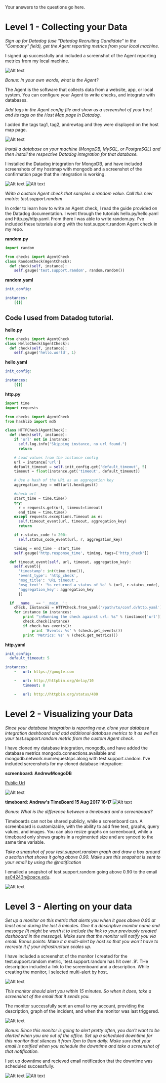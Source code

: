 Your answers to the questions go here.

# Level 1 - Collecting your Data

*Sign up for Datadog (use "Datadog Recruiting Candidate" in the "Company" field), get the Agent reporting metrics from your local machine.*

I signed up successfully and included a screenshot of the Agent reporting metrics from my local machine.

![Alt text](/screenshots/level1_agent_rep_metrics.png?raw=true)

*Bonus: In your own words, what is the Agent?*

The Agent is the software that collects data from a website, app, or local system. You can configure your Agent to write checks, and integrate with databases.

*Add tags in the Agent config file and show us a screenshot of your host and its tags on the Host Map page in Datadog.*

I added the tags tag1, tag2, andrewtag and they were displayed on the host map page.

![Alt text](/screenshots/level1_host_map_page.png?raw=true)

*Install a database on your machine (MongoDB, MySQL, or PostgreSQL) and then install the respective Datadog integration for that database.*

I installed the Datadog integration for MongoDB, and have included screenshots of my hostmap with mongodb and a screenshot of the confirmation page that the integration is working.

![Alt text](/screenshots/level1_mongo_hostmap.png?raw=true)
![Alt text](/screenshots/level1_mongo_confirmation.png?raw=true)

*Write a custom Agent check that samples a random value. Call this new metric: test.support.random*

In order to learn how to write an Agent check, I read the guide provided on the Datadog documentation. I went through the tutorials hello.py/hello.yaml and http.py/http.yaml. From there I was able to write random.py. I've included these tutorials along with the test.support.random Agent check in my repo.

  **random.py**
  ```python
  import random

  from checks import AgentCheck
  class RandomCheck(AgentCheck):
    def check(self, instance):
      self.gauge('test.support.random', random.random())
  ```

  **random.yaml**
  ```YAML
  init_config:

  instances:
      [{}]
  ```

  ## Code I used from Datadog tutorial.

  **hello.py**
  ```python
  from checks import AgentCheck
  class HelloCheck(AgentCheck):
    def check(self, instance):
      self.gauge('hello.world', 1)
  ```

  **hello.yaml**
  ```YAML
  init_config:

  instances:
      [{}]
  ```

  **http.py**
  ```python
  import time
  import requests

  from checks import AgentCheck
  from hashlib import md5

  class HTTPCheck(AgentCheck):
    def check(self, instance):
      if 'url' not in instance:
        self.log.info("Skipping instance, no url found.")
        return

      # Load values from the instance config
      url = instance['url']
      default_timeout = self.init_config.get('default_timeout', 5)
      timeout = float(instance.get('timeout', default_timeout))

      # Use a hash of the URL as an aggregation key
      aggregation_key = md5(url).hexdigest()

      #check url
      start_time = time.time()
      try:
        r = requests.get(url, timeout=timeout)
        end_time = time.time()
      except requests.exceptions.Timeout as e:
        self.timeout_event(url, timeout, aggregation_key)
        return

      if r.status_code != 200:
        self.status_code_event(url, r, aggregation_key)

      timing = end_time - start_time
      self.gauge('http.response_time', timing, tags=['http_check'])

    def timeout_event(self, url, timeout, aggregation_key):
      self.event({
        'timestamp': int(time.time()),
        'event_type': 'http_check',
        'msg_title': 'URL timeout',
        'msg_text': '%s returned a status of %s' % (url, r.status_code),
        'aggregation_key': aggregation_key
        })

    if __name__ == '__main__':
      check, instances = HTTPCheck.from_yaml('/path/to/conf.d/http.yaml')
      for instance in instances:
          print "\nRunning the check against url: %s" % (instance['url'])
          check.check(instance)
          if check.has_events():
              print 'Events: %s' % (check.get_events())
          print 'Metrics: %s' % (check.get_metrics())
  ```

  **http.yaml**
  ```YAML
  init_config:
    default_timeout: 5

  instances:
      -   url: https://google.com

      -   url: http://httpbin.org/delay/10
          timeout: 8

      -   url: http://httpbin.org/status/400
  ```

# Level 2 - Visualizing your Data

*Since your database integration is reporting now, clone your database integration dashboard and add additional database metrics to it as well as your test.support.random metric from the custom Agent check.*

I have cloned my database integration, mongodb, and have added the database metrics mongodb.connections.available and mongodb.network.numrequestsps along with test.support.random. I've included screenshots for my cloned database integration:

**screenboard: AndrewMongoDB**

[Public Url](https://p.datadoghq.com/sb/bc9b95d7a-c54fd9b176)

![Alt text](/screenshots/level2_mongo_screenboard.png?raw=true) 

**timeboard:  Andrew's TimeBoard 15 Aug 2017 16:17**
![Alt text](/screenshots/level2_mongo_timeboard.png?raw=true)

*Bonus: What is the difference between a timeboard and a screenboard?*

Timeboards can not be shared publicly, while a screenboard can. A screenboard is customizable, with the ability to add free text, graphs, query values, and images. You can also resize graphs on screenboard, while a timeboard only shows graphs in a regimented size and are synced to the same time variable.

*Take a snapshot of your test.support.random graph and draw a box around a section that shows it going above 0.90. Make sure this snapshot is sent to your email by using the @notification*

I emailed a snapshot of test.support.random going above 0.90 to the email as04243n@pace.edu. 

![Alt text](/screenshots/level2_snapshot_notification_email.png?raw=true)


# Level 3 - Alerting on your data

*Set up a monitor on this metric that alerts you when it goes above 0.90 at least once during the last 5 minutes. Give it a descriptive monitor name and message (it might be worth it to include the link to your previously created dashboard in the message). Make sure that the monitor will notify you via email.*
*Bonus points: Make it a multi-alert by host so that you won't have to recreate it if your infrastructure scales up.*
  
I have included a screenshot of the monitor I created for the test.support.random metric, 'test.support.random has hit over .9'. THe description included a link to the screenboard and a description. While creating the monitor, I selected multi-alert by host.

![Alt text](/screenshots/level3_test_monitor.png?raw=true)
  
*This monitor should alert you within 15 minutes. So when it does, take a screenshot of the email that it sends you.*

The monitor successfully sent an email to my account, providing the description, graph of the incident, and when the monitor was last triggered.

![Alt text](/screenshots/level3_monitor_email_notification.png?raw=true)

*Bonus: Since this monitor is going to alert pretty often, you don't want to be alerted when you are out of the office. Set up a scheduled downtime for this monitor that silences it from 7pm to 9am daily. Make sure that your email is notified when you schedule the downtime and take a screenshot of that notification.*

I set up downtime and recieved email notification that the downtime was scheduled successfully.

![Alt text](/screenshots/level3_downtime_setup.png?raw=true)
![Alt text](/screenshots/level3_downtime_email_notification.png?raw=true)
